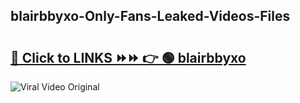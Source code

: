
 ## blairbbyxo-Only-Fans-Leaked-Videos-Files

# <h2><a href="https://mediaupload.pro?blairbbyxo">🔗 Click to LINKS ⏩⏩ 👉 🟢 blairbbyxo </a></h2>

<a href="https://mediaupload.pro?blairbbyxo" rel="nofollow" data-target="animated-image.originalLink"><img src="https://i.ibb.co.com/xMMVF88/686577567.gif" alt="Viral Video Original" style="max-width: 100%; display: inline-block;" data-target="animated-image.originalImage"></a>
